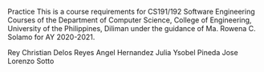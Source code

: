 Practice
This is a course requirements for CS191/192 Software Engineering Courses of the Department of Computer Science, College of Engineering, University of the Philippines, Diliman under the guidance of Ma. Rowena C. Solamo for AY 2020-2021.

Rey Christian Delos Reyes
Angel Hernandez
Julia Ysobel Pineda
Jose Lorenzo Sotto

